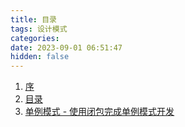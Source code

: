 ```yaml
---
title: 目录
tags: 设计模式
categories:
date: 2023-09-01 06:51:47
hidden: false
---
```

1. [序]()
2. [目录]()
3. [单例模式 - 使用闭包完成单例模式开发](https://www.7zmonkey.tech/blog/79b9f490ba99.html)